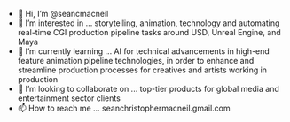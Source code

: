 - 👋 Hi, I’m @seancmacneil
- 👀 I’m interested in ... storytelling, animation, technology and automating real-time CGI production pipeline tasks around USD, Unreal Engine, and Maya
- 🌱 I’m currently learning ... AI for technical advancements in high-end feature animation pipeline technologies, in order to enhance and streamline production processes for creatives and artists working in production
- 💞️ I’m looking to collaborate on ... top-tier products for global media and entertainment sector clients
- 📫 How to reach me ... seanchristophermacneil.gmail.com

<!---
seancmacneil/seancmacneil is a ✨ special ✨ repository because its `README.md` (this file) appears on your GitHub profile.
You can click the Preview link to take a look at your changes.
--->
